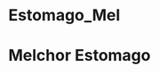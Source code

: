 # Estomago_Mel
<!DOCTYPE html>
<html lang="en">
<head>
    <meta charset="UTF-8">
    <meta http-equiv="X-UA-Compatible" content="IE=edge">
    <meta name="viewport" content="width=device-width, initial-scale=1.0">
    <title> INDEX </title>
</head>
<body>
    <h1>Melchor Estomago</h1>
</body>
</html>
